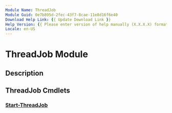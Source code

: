 ```yaml
---
Module Name: ThreadJob
Module Guid: 0e7b895d-2fec-43f7-8cae-11e8d16f6e40
Download Help Link: {{ Update Download Link }}
Help Version: {{ Please enter version of help manually (X.X.X.X) format }}
Locale: en-US
---
```


# ThreadJob Module
## Description


## ThreadJob Cmdlets
### [Start-ThreadJob](Start-ThreadJob.md)


